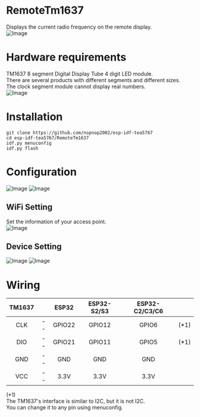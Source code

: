 # RemoteTm1637
Displays the current radio frequency on the remote display.   
![Image](https://github.com/user-attachments/assets/110ffa59-4673-4f5e-ac65-3d5f67ec5a0b)

# Hardware requirements
TM1637 8 segment Digital Display Tube 4 digit LED module.   
There are several products with different segments and different sizes.   
The clock segment module cannot display real numbers.   
![Image](https://github.com/user-attachments/assets/d1004d68-9a17-4bc2-8f01-33c7c873db9c)

# Installation
```
git clone https://github.com/nopnop2002/esp-idf-tea5767
cd esp-idf-tea5767/RemoteTm1637
idf.py menuconfig
idf.py flash
```


# Configuration
![Image](https://github.com/user-attachments/assets/c4485b72-cb09-4efe-b19a-4ae25f43cca7)
![Image](https://github.com/user-attachments/assets/65b6a801-3ebb-4220-a939-d20670f4dd06)


## WiFi Setting   
Set the information of your access point.   
![Image](https://github.com/user-attachments/assets/fd112275-f686-4a16-ac12-573d81fd7f39)


## Device Setting
![Image](https://github.com/user-attachments/assets/b7c3ba54-dcdc-4d9c-8421-66ce1ef4ce58)
![Image](https://github.com/user-attachments/assets/ec53bacd-641c-4654-aed5-752bc5296b94)

# Wiring
|TM1637||ESP32|ESP32-S2/S3|ESP32-C2/C3/C6||
|:-:|:-:|:-:|:-:|:-:|:-:|
|CLK|--|GPIO22|GPIO12|GPIO6|(*1)|
|DIO|--|GPIO21|GPIO11|GPIO5|(*1)|
|GND|--|GND|GND|GND||
|VCC|--|3.3V|3.3V|3.3V||

(*1)   
The TM1637's interface is similar to I2C, but it is not I2C.   
You can change it to any pin using menuconfig.   
